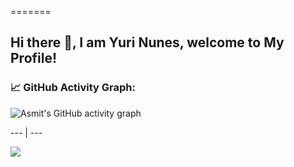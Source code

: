 =======
## Hi there 👋, I am Yuri Nunes, welcome to My Profile!

<!--   GitHub stats graph -->
### 📈 GitHub Activity Graph:
![Asmit's GitHub activity graph](https://activity-graph.herokuapp.com/graph?username=yurixss&hide_border=true&theme=redical)

--- | --- 
<!-- ![Yurixss's github stats](https://github-readme-stats.vercel.app/api?username=yurixss&show_icons=true&theme=radical&include_all_commits=true) | ![Yurixss's github stats](https://github-readme-stats.vercel.app/api/top-langs/?username=yurixss&theme=radical&layout=compact) -->

<img src="https://github-readme-streak-stats.herokuapp.com/?user=yurixss"></img>


<!-- **📫 How to Reach me:**
<p align="left">
<a href="https://linkedin.com/in/andrej-marinchenko-0445b7214" target="blank"><img align="center" src="https://raw.githubusercontent.com/BEPb/BEPb/master/assets/linkedin.svg" alt="BEPb" height="30" width="30" /></a>
<a href="mailto:andrej.marinchenko@gmail.com" target="blank"><img align="center" src="https://raw.githubusercontent.com/BEPb/BEPb/master/assets/gmail.svg" alt="Gmail" height="30" width="30" /></a>
<a href="https://api.whatsapp.com/send?phone=+375333333355" alt="Connect on Whatsapp"> <img src="https://img.shields.io/badge/WHATSAPP-%2325D366.svg?&style=for-the-badge&logo=whatsapp&logoColor=white" /> </a>
</p> -->



<!-- ---
  *If you liked my profile, you can Star ⭐ the repo and if you want to use this template you can Fork it and can use.*
--- -->



